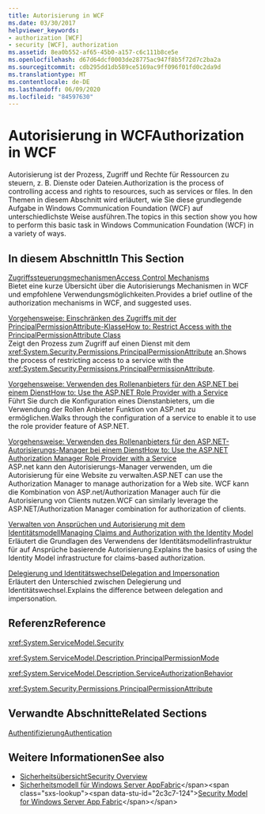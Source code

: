 ```yaml
---
title: Autorisierung in WCF
ms.date: 03/30/2017
helpviewer_keywords:
- authorization [WCF]
- security [WCF], authorization
ms.assetid: 8ea0b552-af65-45b0-a157-c6c111b8ce5e
ms.openlocfilehash: d67d64dcf0003de28775ac947f8b5f72d7c2ba2a
ms.sourcegitcommit: cdb295dd1db589ce5169ac9ff096f01fd0c2da9d
ms.translationtype: MT
ms.contentlocale: de-DE
ms.lasthandoff: 06/09/2020
ms.locfileid: "84597630"
---
```

# <a name="authorization-in-wcf"></a><span data-ttu-id="2c3c7-102">Autorisierung in WCF</span><span class="sxs-lookup"><span data-stu-id="2c3c7-102">Authorization in WCF</span></span>
<span data-ttu-id="2c3c7-103">Autorisierung ist der Prozess, Zugriff und Rechte für Ressourcen zu steuern, z. B. Dienste oder Dateien.</span><span class="sxs-lookup"><span data-stu-id="2c3c7-103">Authorization is the process of controlling access and rights to resources, such as services or files.</span></span> <span data-ttu-id="2c3c7-104">In den Themen in diesem Abschnitt wird erläutert, wie Sie diese grundlegende Aufgabe in Windows Communication Foundation (WCF) auf unterschiedlichste Weise ausführen.</span><span class="sxs-lookup"><span data-stu-id="2c3c7-104">The topics in this section show you how to perform this basic task in Windows Communication Foundation (WCF) in a variety of ways.</span></span>  
  
## <a name="in-this-section"></a><span data-ttu-id="2c3c7-105">In diesem Abschnitt</span><span class="sxs-lookup"><span data-stu-id="2c3c7-105">In This Section</span></span>  
 [<span data-ttu-id="2c3c7-106">Zugriffssteuerungsmechanismen</span><span class="sxs-lookup"><span data-stu-id="2c3c7-106">Access Control Mechanisms</span></span>](access-control-mechanisms.md)  
 <span data-ttu-id="2c3c7-107">Bietet eine kurze Übersicht über die Autorisierungs Mechanismen in WCF und empfohlene Verwendungsmöglichkeiten.</span><span class="sxs-lookup"><span data-stu-id="2c3c7-107">Provides a brief outline of the authorization mechanisms in WCF, and suggested uses.</span></span>  
  
 [<span data-ttu-id="2c3c7-108">Vorgehensweise: Einschränken des Zugriffs mit der PrincipalPermissionAttribute-Klasse</span><span class="sxs-lookup"><span data-stu-id="2c3c7-108">How to: Restrict Access with the PrincipalPermissionAttribute Class</span></span>](../how-to-restrict-access-with-the-principalpermissionattribute-class.md)  
 <span data-ttu-id="2c3c7-109">Zeigt den Prozess zum Zugriff auf einen Dienst mit dem <xref:System.Security.Permissions.PrincipalPermissionAttribute> an.</span><span class="sxs-lookup"><span data-stu-id="2c3c7-109">Shows the process of restricting access to a service with the <xref:System.Security.Permissions.PrincipalPermissionAttribute>.</span></span>  
  
 [<span data-ttu-id="2c3c7-110">Vorgehensweise: Verwenden des Rollenanbieters für den ASP.NET bei einem Dienst</span><span class="sxs-lookup"><span data-stu-id="2c3c7-110">How to: Use the ASP.NET Role Provider with a Service</span></span>](how-to-use-the-aspnet-role-provider-with-a-service.md)  
 <span data-ttu-id="2c3c7-111">Führt Sie durch die Konfiguration eines Dienstanbieters, um die Verwendung der Rollen Anbieter Funktion von ASP.net zu ermöglichen.</span><span class="sxs-lookup"><span data-stu-id="2c3c7-111">Walks through the configuration of a service to enable it to use the role provider feature of ASP.NET.</span></span>  
  
 [<span data-ttu-id="2c3c7-112">Vorgehensweise: Verwenden des Rollenanbieters für den ASP.NET-Autorisierungs-Manager bei einem Dienst</span><span class="sxs-lookup"><span data-stu-id="2c3c7-112">How to: Use the ASP.NET Authorization Manager Role Provider with a Service</span></span>](how-to-use-the-aspnet-authorization-manager-role-provider-with-a-service.md)  
 <span data-ttu-id="2c3c7-113">ASP.net kann den Autorisierungs-Manager verwenden, um die Autorisierung für eine Website zu verwalten.</span><span class="sxs-lookup"><span data-stu-id="2c3c7-113">ASP.NET can use the Authorization Manager to manage authorization for a Web site.</span></span> <span data-ttu-id="2c3c7-114">WCF kann die Kombination von ASP.net/Authorization Manager auch für die Autorisierung von Clients nutzen.</span><span class="sxs-lookup"><span data-stu-id="2c3c7-114">WCF can similarly leverage the ASP.NET/Authorization Manager combination for authorization of clients.</span></span>  
  
 [<span data-ttu-id="2c3c7-115">Verwalten von Ansprüchen und Autorisierung mit dem Identitätsmodell</span><span class="sxs-lookup"><span data-stu-id="2c3c7-115">Managing Claims and Authorization with the Identity Model</span></span>](managing-claims-and-authorization-with-the-identity-model.md)  
 <span data-ttu-id="2c3c7-116">Erläutert die Grundlagen des Verwendens der Identitätsmodellinfrastruktur für auf Ansprüche basierende Autorisierung.</span><span class="sxs-lookup"><span data-stu-id="2c3c7-116">Explains the basics of using the Identity Model infrastructure for claims-based authorization.</span></span>  
  
 [<span data-ttu-id="2c3c7-117">Delegierung und Identitätswechsel</span><span class="sxs-lookup"><span data-stu-id="2c3c7-117">Delegation and Impersonation</span></span>](delegation-and-impersonation-with-wcf.md)  
 <span data-ttu-id="2c3c7-118">Erläutert den Unterschied zwischen Delegierung und Identitätswechsel.</span><span class="sxs-lookup"><span data-stu-id="2c3c7-118">Explains the difference between delegation and impersonation.</span></span>  
  
## <a name="reference"></a><span data-ttu-id="2c3c7-119">Referenz</span><span class="sxs-lookup"><span data-stu-id="2c3c7-119">Reference</span></span>  
 <xref:System.ServiceModel.Security>  
  
 <xref:System.ServiceModel.Description.PrincipalPermissionMode>  
  
 <xref:System.ServiceModel.Description.ServiceAuthorizationBehavior>  
  
 <xref:System.Security.Permissions.PrincipalPermissionAttribute>  
  
## <a name="related-sections"></a><span data-ttu-id="2c3c7-120">Verwandte Abschnitte</span><span class="sxs-lookup"><span data-stu-id="2c3c7-120">Related Sections</span></span>  
 [<span data-ttu-id="2c3c7-121">Authentifizierung</span><span class="sxs-lookup"><span data-stu-id="2c3c7-121">Authentication</span></span>](authentication-in-wcf.md)  
  
## <a name="see-also"></a><span data-ttu-id="2c3c7-122">Weitere Informationen</span><span class="sxs-lookup"><span data-stu-id="2c3c7-122">See also</span></span>

- [<span data-ttu-id="2c3c7-123">Sicherheitsübersicht</span><span class="sxs-lookup"><span data-stu-id="2c3c7-123">Security Overview</span></span>](security-overview.md)
- <span data-ttu-id="2c3c7-124">[Sicherheitsmodell für Windows Server AppFabric](https://docs.microsoft.com/previous-versions/appfabric/ee677202(v=azure.10))</span><span class="sxs-lookup"><span data-stu-id="2c3c7-124">[Security Model for Windows Server App Fabric](https://docs.microsoft.com/previous-versions/appfabric/ee677202(v=azure.10))</span></span>

